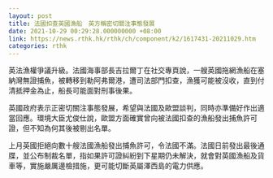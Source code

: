 ```yaml
---
layout: post
title: 法國扣查英國漁船　英方稱密切關注事態發展
date: 2021-10-29 00:29:28.000000000 +08:00
link: https://news.rthk.hk/rthk/ch/component/k2/1617431-20211029.htm
categories: rthk
---
```


英法漁權爭議升級。法國海事部長吉拉爾丁在社交專頁說，一艘英國拖網漁船在塞納灣無證捕魚，被轉移到勒阿弗爾港，遭司法部門扣查，漁獲可能被沒收，直到付清抵押金為止，船長可能面對刑事後果。

英國政府表示正密切關注事態發展，希望與法國及歐盟談判，同時亦準備好作出適當回應。環境大臣尤俊仕說，歐盟方面確實曾向被法國扣查的漁船發出捕魚許可證，但不知為何其後被剔出名單。

上月英國拒絕向數十艘法國漁船發出捕魚許可，令法國不滿。法國日前發出最後通牒，並公布制裁名單，指如果許可證糾紛到下星期仍未解決，就會對英國漁船及貨車等，實施嚴厲邊檢措施，更可能切斷英屬澤西島的電力供應。
